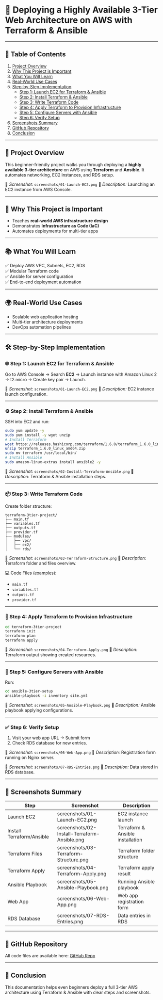 # 🚀 Deploying a Highly Available 3-Tier Web Architecture on AWS with Terraform & Ansible

---

## 📖 Table of Contents
1. [Project Overview](#project-overview)
2. [Why This Project is Important](#why-this-project-is-important)
3. [What You Will Learn](#what-you-will-learn)
4. [Real-World Use Cases](#real-world-use-cases)
5. [Step-by-Step Implementation](#step-by-step-implementation)
   - [Step 1: Launch EC2 for Terraform & Ansible](#step-1-launch-ec2-for-terraform--ansible)
   - [Step 2: Install Terraform & Ansible](#step-2-install-terraform--ansible)
   - [Step 3: Write Terraform Code](#step-3-write-terraform-code)
   - [Step 4: Apply Terraform to Provision Infrastructure](#step-4-apply-terraform-to-provision-infrastructure)
   - [Step 5: Configure Servers with Ansible](#step-5-configure-servers-with-ansible)
   - [Step 6: Verify Setup](#step-6-verify-setup)
6. [Screenshots Summary](#screenshots-summary)
7. [GitHub Repository](#github-repository)
8. [Conclusion](#conclusion)

---

## 📌 Project Overview
This beginner-friendly project walks you through deploying a **highly available 3-tier architecture** on AWS using **Terraform** and **Ansible**. It automates networking, EC2 instances, and RDS setup.

📸 *Screenshot:* `screenshots/01-Launch-EC2.png`
📖 *Description:* Launching an EC2 instance from AWS Console.

---

## 🎯 Why This Project is Important
- Teaches **real-world AWS infrastructure design**
- Demonstrates **Infrastructure as Code (IaC)**
- Automates deployments for multi-tier apps

---

## 📚 What You Will Learn
✅ Deploy AWS VPC, Subnets, EC2, RDS  
✅ Modular Terraform code  
✅ Ansible for server configuration  
✅ End-to-end deployment automation

---

## 🌍 Real-World Use Cases
- Scalable web application hosting
- Multi-tier architecture deployments
- DevOps automation pipelines

---

## 🛠 Step-by-Step Implementation

### 🌐 Step 1: Launch EC2 for Terraform & Ansible
Go to AWS Console → Search **EC2** → Launch instance with Amazon Linux 2 → t2.micro → Create key pair → Launch.

📸 *Screenshot:* `screenshots/01-Launch-EC2.png`
📖 *Description:* EC2 instance launch configuration.

---

### ⚙️ Step 2: Install Terraform & Ansible
SSH into EC2 and run:
```bash
sudo yum update -y
sudo yum install -y wget unzip
# Install Terraform
wget https://releases.hashicorp.com/terraform/1.6.0/terraform_1.6.0_linux_amd64.zip
unzip terraform_1.6.0_linux_amd64.zip
sudo mv terraform /usr/local/bin/
# Install Ansible
sudo amazon-linux-extras install ansible2 -y
```

📸 *Screenshot:* `screenshots/02-Install-Terraform-Ansible.png`
📖 *Description:* Terraform & Ansible installation steps.

---

### 📦 Step 3: Write Terraform Code
Create folder structure:
```
terraform-3tier-project/
├── main.tf
├── variables.tf
├── outputs.tf
├── provider.tf
├── modules/
│   ├── vpc/
│   ├── ec2/
│   └── rds/
```
📸 *Screenshot:* `screenshots/03-Terraform-Structure.png`
📖 *Description:* Terraform folder and files overview.

💻 Code Files (examples):
- `main.tf`
- `variables.tf`
- `outputs.tf`
- `provider.tf`

---

### 🚀 Step 4: Apply Terraform to Provision Infrastructure
```bash
cd terraform-3tier-project
terraform init
terraform plan
terraform apply
```
📸 *Screenshot:* `screenshots/04-Terraform-Apply.png`
📖 *Description:* Terraform output showing created resources.

---

### 📝 Step 5: Configure Servers with Ansible
Run:
```bash
cd ansible-3tier-setup
ansible-playbook -i inventory site.yml
```
📸 *Screenshot:* `screenshots/05-Ansible-Playbook.png`
📖 *Description:* Ansible playbook applying configurations.

---

### ✅ Step 6: Verify Setup
1. Visit your web app URL → Submit form
2. Check RDS database for new entries.

📸 *Screenshot:* `screenshots/06-Web-App.png`
📖 *Description:* Registration form running on Nginx server.

📸 *Screenshot:* `screenshots/07-RDS-Entries.png`
📖 *Description:* Data stored in RDS database.

---

## 📸 Screenshots Summary
| Step                     | Screenshot                                  | Description                             |
|--------------------------|----------------------------------------------|-----------------------------------------|
| Launch EC2               | screenshots/01-Launch-EC2.png               | EC2 instance launch                     |
| Install Terraform/Ansible| screenshots/02-Install-Terraform-Ansible.png| Terraform & Ansible installation        |
| Terraform Files          | screenshots/03-Terraform-Structure.png      | Terraform folder structure              |
| Terraform Apply          | screenshots/04-Terraform-Apply.png          | Terraform apply result                  |
| Ansible Playbook         | screenshots/05-Ansible-Playbook.png         | Running Ansible playbook                |
| Web App                  | screenshots/06-Web-App.png                  | Web app registration form               |
| RDS Database             | screenshots/07-RDS-Entries.png              | Data entries in RDS                     |

---

## 🔗 GitHub Repository
All code files are available here: [GitHub Repo](https://github.com/uniqueluck/3tier-aws-project)

---

## 🎉 Conclusion
This documentation helps even beginners deploy a full 3-tier AWS architecture using Terraform & Ansible with clear steps and screenshots.
